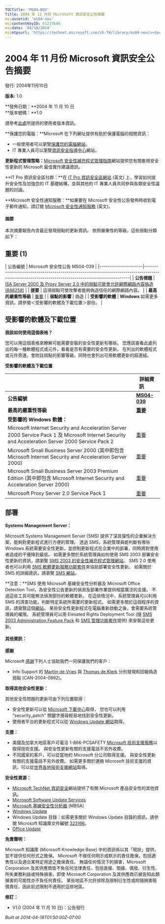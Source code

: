 ```yaml
---
TOCTitle: 'MS04-NOV'
Title: 2004 年 11 月份 Microsoft 資訊安全公告摘要
ms:assetid: 'ms04-nov'
ms:contentKeyID: 61237640
ms:date: '04/18/2014'
ms:mtpsurl: 'https://technet.microsoft.com/zh-TW/library/ms04-nov(v=Security.10)'
---
```


2004 年 11 月份 Microsoft 資訊安全公告摘要
==========================================

發行: 2004年11月10日

**版本:** 1.0

**發佈日期：**2004 年 11 月 10 日  
**版本號碼：**1.0

請參考[此處](http://www.microsoft.com/taiwan/security/default.mspx)所提供的使用者版本資訊。

**保護您的電腦：**Microsoft 在下列網址提供有助於保護電腦的相關資訊：

-   一般使用者可以瀏覽[保護您的電腦網站](http://www.microsoft.com/taiwan/security/protect/)。
-   IT 專業人員可以瀏覽[資訊安全指導中心](http://www.microsoft.com/taiwan/security/guidance/default.mspx)網站。

**更新程式管理策略：**[Microsoft 安全性補充程式管理指南](http://www.microsoft.com/taiwan/security/spm_guide.asp)網站提供您有關套用安全性更新的 Microsoft 最佳實作建議資訊。

**IT Pro 資訊安全區社群：**在 [IT Pro 資訊安全區網站](http://go.microsoft.com/fwlink/?linkid=21164) (英文) 上，學習如何提升安全性及加強您的 IT 基礎結構，並與其他的 IT 專業人員共同參與各類安全性議題的討論。

**Microsoft 安全性通知服務：**如果要在 Microsoft 安全性公告發佈時收到電子郵件通知，請訂閱 [Microsoft 安全性通知服務](http://go.microsoft.com/fwlink/?linkid=21163) (英文)。

#### 摘要

本次摘要報告內含最近發現弱點的更新資訊。 依照嚴重性的等級，這些弱點分類如下：

重要 (1)
--------

<span></span>
| 公告編號             | Microsoft 安全性公告 MS04-039                                                                                                                      |
|----------------------|----------------------------------------------------------------------------------------------------------------------------------------------------|
| **公告標題**         | [ISA Server 2000 及 Proxy Server 2.0 中的弱點可能會允許網際網路內容偽造 (888258)](http://www.microsoft.com/taiwan/security/bulletin/ms04-039.mspx) |
| **提要**             | 這項弱點可使攻擊者能夠偽造信任的網際網路內容。                                                                                                     |
| **最高的嚴重性等級** | [重要](http://technet.microsoft.com/security/bulletin/rating)                                                                                      |
| **弱點的影響**       | 偽造                                                                                                                                               |
| **受影響的軟體**     | **Windows** 如需更多資訊，請參閱＜受影響的軟體及下載位置＞部份。                                                                                   |

受影響的軟體及下載位置
----------------------

<span></span>
**我該如何使用這個表格？**

您可以用這個表格來瞭解可能需要安裝的安全性更新有哪些。 您應該查看此處列出的每一種軟體程式或元件，看看是否有需要的安全性更新。 在列出的軟體程式或元件旁邊，會附註弱點的影響等級，同時也會列出可用軟體更新的超連結。

**受影響的軟體及下載位置**

|                                                                                                                                                    | 詳細資訊                                                                                              |
|----------------------------------------------------------------------------------------------------------------------------------------------------|-------------------------------------------------------------------------------------------------------|
| **公告編號**                                                                                                                                       | [**MS04-039**](http://www.microsoft.com/taiwan/security/bulletin/ms04-039.mspx)                       |
| **最高的嚴重性等級**                                                                                                                               | [**重要**](http://technet.microsoft.com/security/bulletin/rating)                                     |
| **受影響的 Windows 軟體：**                                                                                                                        |                                                                                                       |
| Microsoft Internet Security and Acceleration Server 2000 Service Pack 1 及 Microsoft Internet Security and Acceleration Server 2000 Service Pack 2 | [重要](http://www.microsoft.com/downloads/details.aspx?familyid=7a4c318f-5ac9-4cf2-8792-a4a62076ebe7) |
| Microsoft Small Business Server 2000 (其中即包含 Microsoft Internet Security and Acceleration Server 2000)                                         | [重要](http://www.microsoft.com/downloads/details.aspx?familyid=7a4c318f-5ac9-4cf2-8792-a4a62076ebe7) |
| Microsoft Small Business Server 2003 Premium Edition (其中即包含 Microsoft Internet Security and Acceleration Server 2000)                         | [重要](http://www.microsoft.com/downloads/details.aspx?familyid=7a4c318f-5ac9-4cf2-8792-a4a62076ebe7) |
| Microsoft Proxy Server 2.0 Service Pack 1                                                                                                          | [重要](http://www.microsoft.com/downloads/details.aspx?familyid=55643141-91e3-4474-8134-72887bc6fc18) |

部署
----

<span></span>
**Systems Management Server：**

Microsoft Systems Management Server (SMS) 提供了深具彈性的企業解決方案，能夠對更新程式進行方便的管理。 透過 SMS，系統管理員能判斷有哪些 Windows 系統需要安全性更新，並控制更新程式在企業中的部署，同時將對使用者造成的干擾降到最低。 如需更多關於系統管理員如何使用 SMS 2003 部署安全性更新的資訊，請瀏覽 [SMS 2003 的安全性補充程式管理網站](http://www.microsoft.com/taiwan/smserver/evaluation/capabilities/patch.htm)。 SMS 2.0 使用者也可以利用 [SMS 軟體更新服務功能套件](http://www.microsoft.com/taiwan/smserver/downloads/20/featurepacks/suspack/)來協助部署安全性更新。 如需關於 SMS 的詳細資訊，請瀏覽 [SMS 網站](http://www.microsoft.com/taiwan/smserver/)。

**注意：**SMS 使用 Microsoft 基線安全性分析器及 Microsoft Office Detection Tool，為安全性公告更新的偵測及部署作業提供相當廣泛的支援。 不過這些工具可能無法偵測部份的軟體更新。 在這些情況中，系統管理員可以利用 SMS 的清查功能，判斷特定系統所需要的更新程式。 如需更多關於這個程序的資訊，請瀏覽這個[網站](http://go.microsoft.com/fwlink/?linkid=33341)。 某些安全性更新程式在電腦重新啟動之後，會需要系統管理員的權限。 系統管理員可以用 Elevated Rights Deployment Tool (隨 [SMS 2003 Administration Feature Pack](http://www.microsoft.com/taiwan/smserver/downloads/2003/adminpack.htm) 和 [SMS 管理功能套件](http://www.microsoft.com/taiwan/smserver/downloads/20/featurepacks/adminpack/default.htm)提供) 來安裝這些更新。

#### 其他資訊：

**感謝**

Microsoft [感謝](http://go.microsoft.com/fwlink/?linkid=21127)下列人士協助我們一同保護我們的客戶：

-   Info Support 的 [Martijn de Vries](mailto:martijnv@infosupport.com) 與 [Thomas de Klerk](mailto:thomask@infosupport.com) 分別發現和回報偽造弱點 (CAN-2004-0892)。

**取得其他安全性更新：**

其他安全性問題的更新可由下列位置取得：

-   安全性更新可以從 [Microsoft 下載中心](http://www.microsoft.com/downloads/search.aspx?displaylang=zh-tw)取得， 您也可以利用 "security\_patch" 關鍵字搜尋輕易地找到安全性更新。
-   使用者平台的更新程式可以從 [Windows Update 網站](http://go.microsoft.com/fwlink/?linkid=21130)取得。

**支援：**

-   美國及加拿大地區客戶可電洽 1-866-PCSAFETY [Microsoft 技術支援服務](http://go.microsoft.com/fwlink/?linkid=21131)以取得技術支援。 與安全性更新有關的支援電話不另外收費。
-   不同國家的客戶，可以從當地的 Microsoft 分公司取得支援。 與安全性更新有關的支援電話不另外收費。 如需更多關於連絡 Microsoft 技術支援的資訊，可以從[世界各地技術支援網站](http://go.microsoft.com/fwlink/?linkid=21155)取得。

**安全性資源：**

-   [Microsoft TechNet 資訊安全](http://www.microsoft.com/taiwan/technet/security/default.mspx)網站提供了有關 Microsoft 產品安全性的其他資訊。
-   [Microsoft Software Update Services](http://www.microsoft.com/taiwan/windowsserversystem/sus/default.mspx)
-   [Microsoft 基線安全性分析器](http://www.microsoft.com/taiwan/security/tools/mbsahome.asp) (MBSA)
-   [Windows Update](http://go.microsoft.com/fwlink/?linkid=21130)
-   Windows Update 目錄：如需更多關於 Windows Update 目錄的資訊，請參閱 Microsoft 知識庫文件編號 [323166](http://support.microsoft.com/default.aspx?scid=kb;en-us;323166)。
-   [Office Update](http://go.microsoft.com/fwlink/?linkid=21135)

**免責聲明：**

Microsoft 知識庫 (Microsoft Knowledge Base) 中的資訊係以其「現狀」提供，並不提供任何形式之擔保。 Microsoft 不做任何明示或默示的責任擔保，包括適售性以及適合某特定用途之擔保責任。 無論任何情況下的損害，Microsoft Corporation 及其供應商皆不負任何法律責任，包括直接、間接、偶發、衍生性、所失業務利益或特殊損害。即使 Microsoft Corporation 及其供應商已被告知此類損害的可能性亦不負任何責任。 某些地區不允許排除及限制衍生性或附隨損害賠償責任，因此前述限制不適用於這些地區。

**修訂：**

-   V1.0 (2004 年 11 月 10 日)：公告發行

*Built at 2014-04-18T01:50:00Z-07:00*
